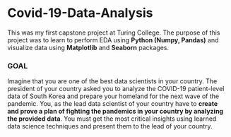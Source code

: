 # Covid-19-Data-Analysis
This was my first capstone project at Turing College. The purpose of this project was to learn to perform EDA using **Python (Numpy, Pandas)** and visualize data using **Matplotlib** and **Seaborn** packages.

### GOAL
Imagine that you are one of the best data scientists in your country. The president of your country asked you to analyze the COVID-19 patient-level data of South Korea and prepare your homeland for the next wave of the pandemic. You, as the lead data scientist of your country have to __create and prove a plan of fighting the pandemics in your country by analyzing the provided data__. You must get the most critical insights using learned data science techniques and present them to the lead of your country.
